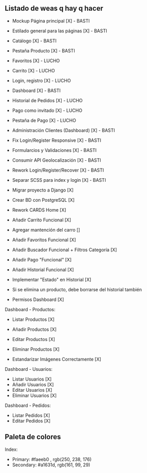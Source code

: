 ## Listado de weas q hay q hacer ##

- Mockup Página principal [X] - BASTI
- Estilado general para las páginas [X] - BASTI
- Catálogo [X] - BASTI
- Pestaña Producto [X] - BASTI
- Favoritos [X] - LUCHO
- Carrito [X] - LUCHO
- Login, registro [X] - LUCHO
- Dashboard [X] - BASTI
- Historial de Pedidos [X] - LUCHO 
- Pago como invitado [X] - LUCHO
- Pestaña de Pago [X] - LUCHO
- Administración Clientes (Dashboard)  [X] - BASTI

- Fix Login/Register Responsive [X] - BASTI
- Formularcios y Validaciones [X] - BASTI
- Consumir API Geolocalización [X] - BASTI

- Rework Login/Register/Recover [X] - BASTI
- Separar SCSS para index y login [X] - BASTI

- Migrar proyecto a Django [X]
- Crear BD con PostgreSQL [X]

- Rework CARDS Home [X]
- Añadir Carrito Funcional [X]
- Agregar mantención del carro []

- Añadir Favoritos Funcional [X]

- Añadir Buscador Funcional + Filtros Categoría [X]

- Añadir Pago "Funcional" [X]

- Añadir Historial Funcional [X]
- Implementar "Estado" en Historial [X]
- Si se elimina un producto, debe borrarse del historial también

- Permisos Dashboard [X]

Dashboard - Productos:

- Listar Productos [X]
- Añadir Productos [X]
- Editar Productos [X]
- Eliminar Productos [X] 

- Estandarizar Imágenes Correctamente [X]

Dashboard - Usuarios:

- Listar Usuarios [X]
- Añadir Usuarios [X]
- Editar Usuarios [X]
- Eliminar Usuarios [X]

Dashboard - Pedidos:

- Listar Pedidos [X]
- Editar Pedidos [X]

## Paleta de colores ##

Index:
- Primary: #faeeb0 , rgb(250, 238, 176)
- Secondary: #a1631d, rgb(161, 99, 29)
